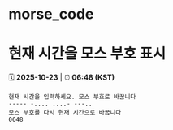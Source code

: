 # morse_code
# 현재 시간을 모스 부호 표시
<!-- MORSE_TIME_START -->
🗓️ **2025-10-23** | ⏰ **06:48 (KST)**

```
현재 시간을 입력하세요. 모스 부호로 바꿉니다
----- -.... ....- ---..
모스 부호를 다시 현재 시간으로 바꿉니다
0648
```
<!-- MORSE_TIME_END -->

